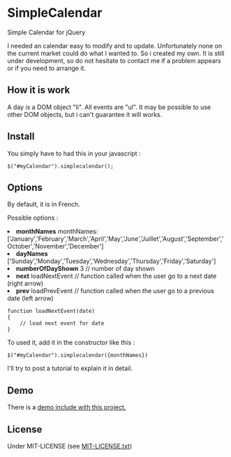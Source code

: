SimpleCalendar
==============

Simple Calendar for jQuery

I needed an calendar easy to modify and to update. Unfortunately none on the current market could do what I wanted to.
So i created my own. It is still under development, so do not hesitate to contact me if a problem appears or if you need to arrange it.


How it is work
-----------

A day is a DOM object "li". All events are "ul".
It may be possible to use other DOM objects, but i can't guarantee it will works.

Install
-----------

You simply have to had this in your javascript :

	$("#myCalendar").simplecalendar();


Options
-----------

By default, it is in French.

Possible options : 

<li>
	<b>monthNames</b>  monthNames: ['January','February','March','April','May','June','Juillet','August','September','October','November','December']
</li>
<li>
	<b>dayNames</b> ['Sunday','Monday','Tuesday','Wednesday','Thursday','Friday','Saturday']
</li>
<li>
	<b>numberOfDayShown</b>  3 // number of day shown
</li>
<li>
	<b>next</b> loadNextEvent // function called when the user go to a next date (right arrow)
</li>
<li>
	<b>prev</b> loadPrevEvent // function called when the user go to a previous date (left arrow)
</li>



	function loadNextEvent(date)
	{
		// load next event for date
	}


To used it, add it in the constructor like this :

	$("#myCalendar").simplecalendar({monthNames})



I'll try to post a tutorial to explain it in detail.


Demo
-----------

There is a [demo include with this project.](/tree/master/demo)


License
-----------

Under MIT-LICENSE (see [MIT-LICENSE.txt](/blob/master/MIT-LICENSE.txt))